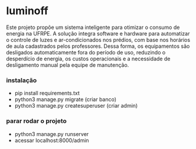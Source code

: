 # luminoff
Este projeto propõe um sistema inteligente para otimizar o consumo de energia na UFRPE. A solução integra software e hardware para automatizar o controle de luzes e ar-condicionados nos prédios, com base nos horários de aula cadastrados pelos professores. Dessa forma, os equipamentos são desligados automaticamente fora do período de uso, reduzindo o desperdício de energia, os custos operacionais e a necessidade de desligamento manual pela equipe de manutenção.

### instalação
+ pip install requirements.txt
+ python3 manage.py migrate (criar banco)
+ python3 manage.py createsuperuser (criar admin)

### parar rodar o projeto
+ python3 manage.py runserver
+ acessar localhost:8000/admin
